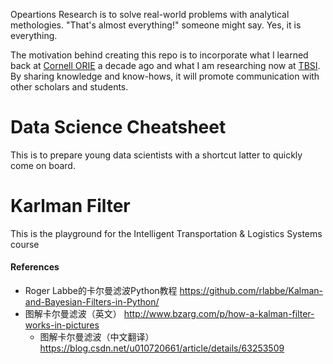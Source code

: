 Opeartions Research is to solve real-world problems with analytical methologies. "That's almost everything!" someone might say. Yes, it is everything. 

The motivation behind creating this repo is to incorporate what I learned back at [Cornell ORIE](https://www.orie.cornell.edu/orie) a decade ago and what I am researching now at [TBSI](http://www.tbsi.edu.cn/). By sharing knowledge and know-hows, it will promote communication with other scholars and students.

# Data Science Cheatsheet

This is to prepare young data scientists with a shortcut latter to quickly come on board.

# Karlman Filter
This is the playground for the Intelligent Transportation &amp; Logistics Systems course

#### References ####
* Roger Labbe的卡尔曼滤波Python教程  https://github.com/rlabbe/Kalman-and-Bayesian-Filters-in-Python/
* 图解卡尔曼滤波（英文）  http://www.bzarg.com/p/how-a-kalman-filter-works-in-pictures
    * 图解卡尔曼滤波（中文翻译）  https://blog.csdn.net/u010720661/article/details/63253509
